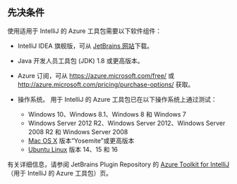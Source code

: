 ## <a name="prerequisites"></a>先决条件
使用适用于 IntelliJ 的 Azure 工具包需要以下软件组件：

* IntelliJ IDEA 旗舰版，可从 [JetBrains 网站](https://www.jetbrains.com/idea/download/)下载。

* Java 开发人员工具包 (JDK) 1.8 或更高版本。

* Azure 订阅，可从 <https://azure.microsoft.com/free/> 或 <http://azure.microsoft.com/pricing/purchase-options/> 获取。

* 操作系统。 用于 IntelliJ 的 Azure 工具包已在以下操作系统上通过测试：
  
  * Windows 10、Windows 8.1、Windows 8 和 Windows 7
  * Windows Server 2012 R2、Windows Server 2012、Windows Server 2008 R2 和 Windows Server 2008
  * [Mac OS X](http://www.apple.com/osx) 版本“Yosemite”或更高版本
  * [Ubuntu Linux](http://www.ubuntu.com) 版本 14、15 和 16

有关详细信息，请参阅 JetBrains Plugin Repository 的 [Azure Toolkit for IntelliJ](https://plugins.jetbrains.com/plugin/8053)（用于 IntelliJ 的 Azure 工具包）页。

